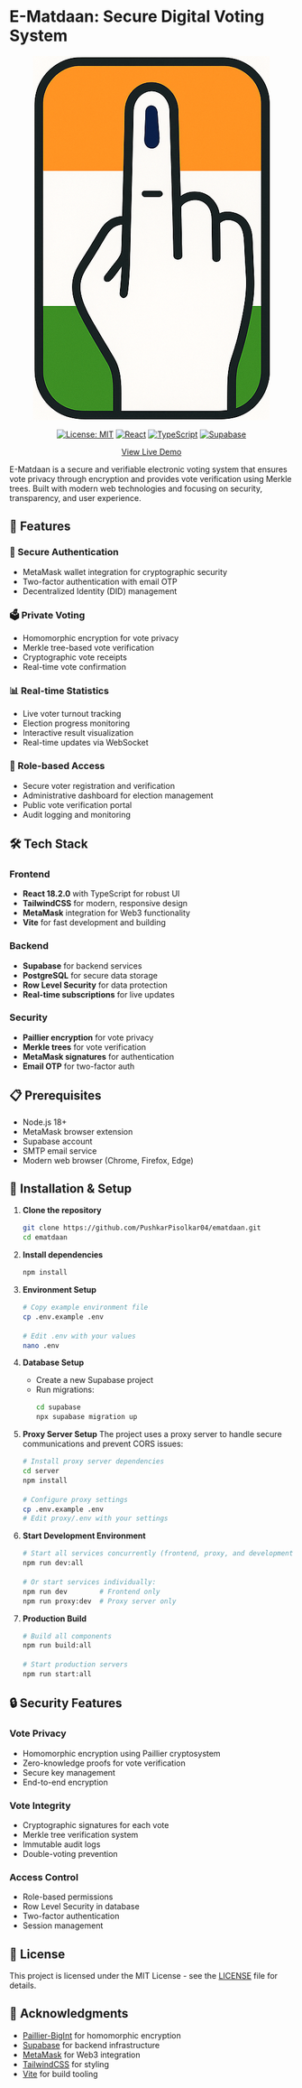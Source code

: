 # E-Matdaan: Secure Digital Voting System

<div align="center">

![E-Matdaan Logo](public/logo.png)

[![License: MIT](https://img.shields.io/badge/License-MIT-yellow.svg)](https://opensource.org/licenses/MIT)
[![React](https://img.shields.io/badge/React-18.2.0-blue.svg)](https://reactjs.org/)
[![TypeScript](https://img.shields.io/badge/TypeScript-5.2.2-blue.svg)](https://www.typescriptlang.org/)
[![Supabase](https://img.shields.io/badge/Supabase-2.39.7-green.svg)](https://supabase.com/)

[View Live Demo](https://ematdaan.vercel.app)

</div>

E-Matdaan is a secure and verifiable electronic voting system that ensures vote privacy through encryption and provides vote verification using Merkle trees. Built with modern web technologies and focusing on security, transparency, and user experience.

## 🚀 Features

### 🔐 Secure Authentication
- MetaMask wallet integration for cryptographic security
- Two-factor authentication with email OTP
- Decentralized Identity (DID) management

### 🗳️ Private Voting
- Homomorphic encryption for vote privacy
- Merkle tree-based vote verification
- Cryptographic vote receipts
- Real-time vote confirmation

### 📊 Real-time Statistics
- Live voter turnout tracking
- Election progress monitoring
- Interactive result visualization
- Real-time updates via WebSocket

### 👥 Role-based Access
- Secure voter registration and verification
- Administrative dashboard for election management
- Public vote verification portal
- Audit logging and monitoring

## 🛠️ Tech Stack

### Frontend
- **React 18.2.0** with TypeScript for robust UI
- **TailwindCSS** for modern, responsive design
- **MetaMask** integration for Web3 functionality
- **Vite** for fast development and building

### Backend
- **Supabase** for backend services
- **PostgreSQL** for secure data storage
- **Row Level Security** for data protection
- **Real-time subscriptions** for live updates

### Security
- **Paillier encryption** for vote privacy
- **Merkle trees** for vote verification
- **MetaMask signatures** for authentication
- **Email OTP** for two-factor auth

## 📋 Prerequisites

- Node.js 18+
- MetaMask browser extension
- Supabase account
- SMTP email service
- Modern web browser (Chrome, Firefox, Edge)

## 🔧 Installation & Setup

1. **Clone the repository**
   ```bash
   git clone https://github.com/PushkarPisolkar04/ematdaan.git
   cd ematdaan
   ```

2. **Install dependencies**
   ```bash
   npm install
   ```

3. **Environment Setup**
   ```bash
   # Copy example environment file
   cp .env.example .env
   
   # Edit .env with your values
   nano .env
   ```

4. **Database Setup**
   - Create a new Supabase project
   - Run migrations:
     ```bash
     cd supabase
     npx supabase migration up
     ```

5. **Proxy Server Setup**
   The project uses a proxy server to handle secure communications and prevent CORS issues:
   ```bash
   # Install proxy server dependencies
   cd server
   npm install
   
   # Configure proxy settings
   cp .env.example .env
   # Edit proxy/.env with your settings
   ```

6. **Start Development Environment**
   ```bash
   # Start all services concurrently (frontend, proxy, and development servers)
   npm run dev:all
   
   # Or start services individually:
   npm run dev        # Frontend only
   npm run proxy:dev  # Proxy server only
   ```

7. **Production Build**
   ```bash
   # Build all components
   npm run build:all
   
   # Start production servers
   npm run start:all
   ```

## 🔒 Security Features

### Vote Privacy
- Homomorphic encryption using Paillier cryptosystem
- Zero-knowledge proofs for vote verification
- Secure key management
- End-to-end encryption

### Vote Integrity
- Cryptographic signatures for each vote
- Merkle tree verification system
- Immutable audit logs
- Double-voting prevention

### Access Control
- Role-based permissions
- Row Level Security in database
- Two-factor authentication
- Session management


## 📄 License

This project is licensed under the MIT License - see the [LICENSE](LICENSE) file for details.

## 🙏 Acknowledgments

- [Paillier-BigInt](https://github.com/juanelas/paillier-bigint) for homomorphic encryption
- [Supabase](https://supabase.com) for backend infrastructure
- [MetaMask](https://metamask.io) for Web3 integration
- [TailwindCSS](https://tailwindcss.com) for styling
- [Vite](https://vitejs.dev) for build tooling
